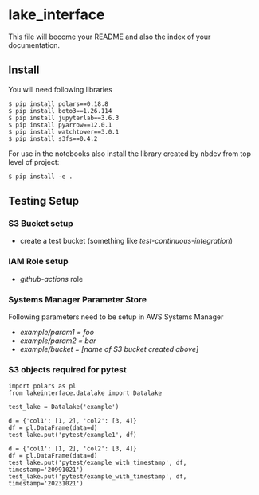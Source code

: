 # lake_interface

<!-- WARNING: THIS FILE WAS AUTOGENERATED! DO NOT EDIT! -->

This file will become your README and also the index of your
documentation.

## Install

You will need following libraries

``` console
$ pip install polars==0.18.8
$ pip install boto3==1.26.114
$ pip install jupyterlab==3.6.3
$ pip install pyarrow==12.0.1
$ pip install watchtower==3.0.1
$ pip install s3fs==0.4.2
```


For use in the notebooks also install the library created by nbdev from
top level of project:

``` console
$ pip install -e .
```

## Testing Setup

### S3 Bucket setup
- create a test bucket (something like *test-continuous-integration*)

### IAM Role setup
- *github-actions* role

### Systems Manager Parameter Store

Following parameters need to be setup in AWS Systems Manager

- *example/param1 = foo*
- *example/param2 = bar*
- *example/bucket = [name of S3 bucket created above]*

### S3 objects required for pytest

```code
import polars as pl
from lakeinterface.datalake import Datalake

test_lake = Datalake('example')

d = {'col1': [1, 2], 'col2': [3, 4]}
df = pl.DataFrame(data=d)
test_lake.put('pytest/example1', df)

d = {'col1': [1, 2], 'col2': [3, 4]}
df = pl.DataFrame(data=d)
test_lake.put('pytest/example_with_timestamp', df, timestamp='20991021')
test_lake.put('pytest/example_with_timestamp', df, timestamp='20231021')
```
